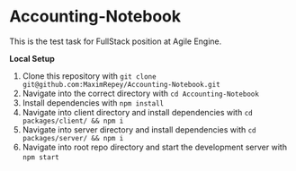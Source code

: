 # Accounting-Notebook

This is the test task for FullStack position at Agile Engine.

**Local Setup**

1. Clone this repository with `git clone git@github.com:MaximRepey/Accounting-Notebook.git`
2. Navigate into the correct directory with `cd Accounting-Notebook`
3. Install dependencies with `npm install`
4. Navigate into client directory and install dependencies with `cd packages/client/ && npm i`
5. Navigate into server directory and install dependencies with `cd packages/server/ && npm i`
6. Navigate into root repo directory and start the development server with `npm start`
